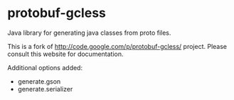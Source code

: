 protobuf-gcless
===============

Java library for generating java classes from proto files.


This is a fork of http://code.google.com/p/protobuf-gcless/ project.
Please consult this website for documentation.

Additional options added:
  * generate.gson
  * generate.serializer
